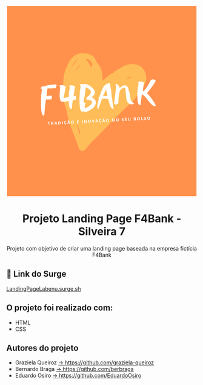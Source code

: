 <p align="center"><img src="https://github.com/future4code/Silveira-landing-page7/blob/master/landingPage/img/logo.png" style="max-width:100%;"></p>
<h1 align="center"> Projeto Landing Page F4Bank - Silveira 7</h1>
    
<p align="center"> Projeto com objetivo de criar uma landing page baseada na empresa fictícia F4Bank
     </p>
    
<h2>🔗 Link do Surge</h2>
    
<a href="LandingPageLabenu.surge.sh" target="_blank">LandingPageLabenu.surge.sh</a>
    
<h2>O projeto foi realizado com: </h2>
  <ul type="square">
    <li> HTML </li>
    <li> CSS </li>
  </ul>
  
 <h2>Autores do projeto</h2>
    <ul type="square">
        <li>Graziela Queiroz <a href="https://github.com/graziela-queiroz" targe="_blank" >-> https://github.com/graziela-queiroz</a>
        </li>
        <li>Bernardo Braga <a href="https://github.com/berbraga" targe="_blank" >-> https://github.com/berbraga</a>
        </li>
        <li>Eduardo Osiro <a href="https://github.com/EduardoOsiro" targe="_blank" >-> https://github.com/EduardoOsiro</a>
        </li>
    </ul>
    
